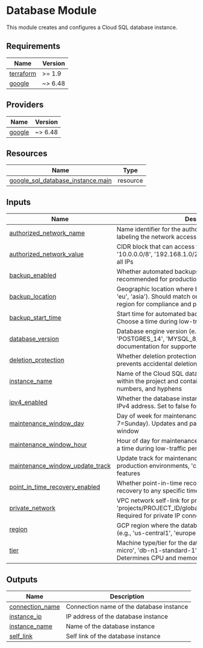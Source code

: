 <!-- BEGIN_TF_DOCS -->
# Database Module

This module creates and configures a Cloud SQL database instance.

## Requirements

| Name | Version |
|------|---------|
| <a name="requirement_terraform"></a> [terraform](#requirement\_terraform) | >= 1.9 |
| <a name="requirement_google"></a> [google](#requirement\_google) | ~> 6.48 |

## Providers

| Name | Version |
|------|---------|
| <a name="provider_google"></a> [google](#provider\_google) | ~> 6.48 |

## Resources

| Name | Type |
|------|------|
| [google_sql_database_instance.main](https://registry.terraform.io/providers/hashicorp/google/latest/docs/resources/sql_database_instance) | resource |

## Inputs

| Name | Description | Type | Default | Required |
|------|-------------|------|---------|:--------:|
| <a name="input_authorized_network_name"></a> [authorized\_network\_name](#input\_authorized\_network\_name) | Name identifier for the authorized network entry. Used for labeling the network access rule | `string` | `"all"` | no |
| <a name="input_authorized_network_value"></a> [authorized\_network\_value](#input\_authorized\_network\_value) | CIDR block that can access the database instance (e.g., '10.0.0.0/8', '192.168.1.0/24'). Default '0.0.0.0/0' allows all IPs | `string` | `"0.0.0.0/0"` | no |
| <a name="input_backup_enabled"></a> [backup\_enabled](#input\_backup\_enabled) | Whether automated backups are enabled. Highly recommended for production databases | `bool` | `true` | no |
| <a name="input_backup_location"></a> [backup\_location](#input\_backup\_location) | Geographic location where backups are stored (e.g., 'us', 'eu', 'asia'). Should match or be close to your instance region for compliance and performance | `string` | n/a | yes |
| <a name="input_backup_start_time"></a> [backup\_start\_time](#input\_backup\_start\_time) | Start time for automated backups in HH:MM format (UTC). Choose a time during low-traffic periods | `string` | `"03:00"` | no |
| <a name="input_database_version"></a> [database\_version](#input\_database\_version) | Database engine version (e.g., 'POSTGRES\_15', 'POSTGRES\_14', 'MYSQL\_8\_0'). See Cloud SQL documentation for supported versions | `string` | `"POSTGRES_15"` | no |
| <a name="input_deletion_protection"></a> [deletion\_protection](#input\_deletion\_protection) | Whether deletion protection is enabled. When true, prevents accidental deletion of the database instance | `bool` | `false` | no |
| <a name="input_instance_name"></a> [instance\_name](#input\_instance\_name) | Name of the Cloud SQL database instance. Must be unique within the project and contain only lowercase letters, numbers, and hyphens | `string` | n/a | yes |
| <a name="input_ipv4_enabled"></a> [ipv4\_enabled](#input\_ipv4\_enabled) | Whether the database instance should be assigned a public IPv4 address. Set to false for private-only access | `bool` | `true` | no |
| <a name="input_maintenance_window_day"></a> [maintenance\_window\_day](#input\_maintenance\_window\_day) | Day of week for maintenance window (1=Monday, 7=Sunday). Updates and patches will be applied during this window | `number` | `7` | no |
| <a name="input_maintenance_window_hour"></a> [maintenance\_window\_hour](#input\_maintenance\_window\_hour) | Hour of day for maintenance window (0-23, UTC). Choose a time during low-traffic periods | `number` | `4` | no |
| <a name="input_maintenance_window_update_track"></a> [maintenance\_window\_update\_track](#input\_maintenance\_window\_update\_track) | Update track for maintenance releases. 'stable' for production environments, 'canary' for early access to features | `string` | `"stable"` | no |
| <a name="input_point_in_time_recovery_enabled"></a> [point\_in\_time\_recovery\_enabled](#input\_point\_in\_time\_recovery\_enabled) | Whether point-in-time recovery (PITR) is enabled. Allows recovery to any specific time within the retention period | `bool` | `true` | no |
| <a name="input_private_network"></a> [private\_network](#input\_private\_network) | VPC network self-link for private IP allocation (e.g., 'projects/PROJECT\_ID/global/networks/NETWORK\_NAME'). Required for private IP connectivity | `string` | `null` | no |
| <a name="input_region"></a> [region](#input\_region) | GCP region where the database instance will be created (e.g., 'us-central1', 'europe-west1') | `string` | n/a | yes |
| <a name="input_tier"></a> [tier](#input\_tier) | Machine type/tier for the database instance (e.g., 'db-f1-micro', 'db-n1-standard-1', 'db-custom-2-7680'). Determines CPU and memory allocation | `string` | `"db-f1-micro"` | no |

## Outputs

| Name | Description |
|------|-------------|
| <a name="output_connection_name"></a> [connection\_name](#output\_connection\_name) | Connection name of the database instance |
| <a name="output_instance_ip"></a> [instance\_ip](#output\_instance\_ip) | IP address of the database instance |
| <a name="output_instance_name"></a> [instance\_name](#output\_instance\_name) | Name of the database instance |
| <a name="output_self_link"></a> [self\_link](#output\_self\_link) | Self link of the database instance |
<!-- END_TF_DOCS -->